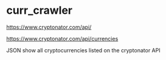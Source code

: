 # curr_crawler

https://www.cryptonator.com/api/

https://www.cryptonator.com/api/currencies

JSON show all cryptocurrencies listed on the cryptonator API
